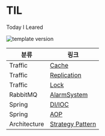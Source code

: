 # TIL
<p>Today I Leared</p>
<p >
  <img src="https://img.shields.io/badge/version-1.0.0-blue?style=flat-square" alt="template version"/>
</p>


분류|링크|
|---|---|
|Traffic|[Cache](https://github.com/eunseo2/TIL/blob/main/Cache%20%EC%A0%81%EC%9A%A9.md)
|Traffic|[Replication](https://github.com/eunseo2/TIL/blob/main/Replication%20%EC%A0%81%EC%9A%A9.md)
|Traffic|[Lock](https://github.com/eunseo2/TIL/blob/main/Lock%20%EC%A0%81%EC%9A%A9.md)
|RabbitMQ|[AlarmSystem](https://github.com/eunseo2/AlarmSystem)
|Spring|[DI/IOC](https://github.com/eunseo2/TIL/blob/main/DI%2CIOC.md)
|Spring|[AOP](https://github.com/eunseo2/TIL/blob/main/AOP.md)
|Architecture|[Strategy Pattern](https://github.com/eunseo2/TIL/blob/main/Strategy%20Pattern.md)
